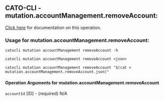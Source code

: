 
## CATO-CLI - mutation.accountManagement.removeAccount:
[Click here](https://api.catonetworks.com/documentation/#mutation-mutation.accountManagement.removeAccount) for documentation on this operation.

### Usage for mutation.accountManagement.removeAccount:

`catocli mutation accountManagement removeAccount -h`

`catocli mutation accountManagement removeAccount <json>`

`catocli mutation accountManagement removeAccount "$(cat < mutation.accountManagement.removeAccount.json)"`

#### Operation Arguments for mutation.accountManagement.removeAccount ####

`accountId` [ID] - (required) N/A    
